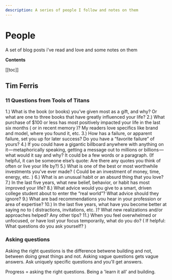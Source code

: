 ```yaml
---
description: A series of people I follow and notes on them
---
```


# People

A set of blog posts i've read and love and some notes on them

**Contents**

[[toc]]



## Tim Ferris

### 11 Questions from Tools of Titans

1.)	What is the book (or books) you’ve given most as a gift, and why? Or what are one to three books that have greatly influenced your life?
2.)	What purchase of $100 or less has most positively impacted your life in the last six months ( or in recent memory )? My readers love specifics like brand and model, where you found it, etc.
3.)	How has a failure, or apparent failure, set you up for later success? Do you have a “favorite failure” of yours?
4.)	If you could have a gigantic billboard anywhere with anything on it — metaphorically speaking, getting a message out to millions or billions — what would it say and why? It could be a few words or a paragraph. (If helpful, it can be someone else’s quote: Are there any quotes you think of often or live your life by?)
5.)	What is one of the best or most worthwhile investments you’ve ever made? ( Could be an investment of money, time, energy, etc. )
6.)	What is an unusual habit or an absurd thing that you love?
7.)	In the last five years, what new belief, behavior, or habit has most improved your life?
8.)	What advice would you give to a smart, driven college student about to enter the “real world”? What advice should they ignore?
9.)	What are bad recommendations you hear in your profession or area of expertise?
10.) In the last five years, what have you become better at saying no to ( distractions, invitations, etc. )? What new realizations and/or approaches helped? Any other tips?
11.) When you feel overwhelmed or unfocused, or have lost your focus temporarily, what do you do? ( If helpful: What questions do you ask yourself? )


### Asking questions

Asking the right questions is the difference betwene building and not, between doing great things and not. Asking vague questions gets vague answers. Ask uniquely specific questions and you'll get answers.

Progress = asking the right questions. Being a 'learn it all' and building.
